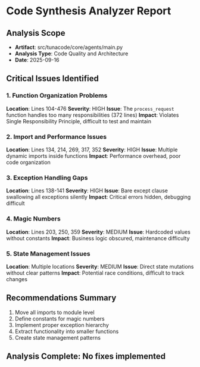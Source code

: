 # Code Synthesis Analyzer Report

## Analysis Scope
- **Artifact**: src/tunacode/core/agents/main.py
- **Analysis Type**: Code Quality and Architecture
- **Date**: 2025-09-16

## Critical Issues Identified

### 1. Function Organization Problems
**Location**: Lines 104-476
**Severity**: HIGH
**Issue**: The `process_request` function handles too many responsibilities (372 lines)
**Impact**: Violates Single Responsibility Principle, difficult to test and maintain

### 2. Import and Performance Issues
**Location**: Lines 134, 214, 269, 317, 352
**Severity**: HIGH
**Issue**: Multiple dynamic imports inside functions
**Impact**: Performance overhead, poor code organization

### 3. Exception Handling Gaps
**Location**: Lines 138-141
**Severity**: HIGH
**Issue**: Bare except clause swallowing all exceptions silently
**Impact**: Critical errors hidden, debugging difficult

### 4. Magic Numbers
**Location**: Lines 203, 250, 359
**Severity**: MEDIUM
**Issue**: Hardcoded values without constants
**Impact**: Business logic obscured, maintenance difficulty

### 5. State Management Issues
**Location**: Multiple locations
**Severity**: MEDIUM
**Issue**: Direct state mutations without clear patterns
**Impact**: Potential race conditions, difficult to track changes

## Recommendations Summary
1. Move all imports to module level
2. Define constants for magic numbers
3. Implement proper exception hierarchy
4. Extract functionality into smaller functions
5. Create state management patterns

## Analysis Complete: No fixes implemented
